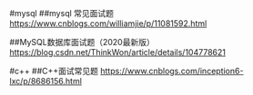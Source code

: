 #mysql
##mysql 常见面试题
https://www.cnblogs.com/williamjie/p/11081592.html

##MySQL数据库面试题（2020最新版）
https://blog.csdn.net/ThinkWon/article/details/104778621

#c++
##C++面试常见题
https://www.cnblogs.com/inception6-lxc/p/8686156.html
